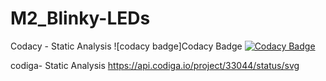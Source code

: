 # M2_Blinky-LEDs



Codacy - Static Analysis ![codacy badge]Codacy Badge
[![Codacy Badge](https://app.codacy.com/project/badge/Grade/640252ba8adc41cf82a21d0b0d32896d)](https://www.codacy.com/gh/Kanish1403200/M2_Blinky-LEDs/dashboard?utm_source=github.com&amp;utm_medium=referral&amp;utm_content=Kanish1403200/M2_Blinky-LEDs&amp;utm_campaign=Badge_Grade)

codiga- Static Analysis https://api.codiga.io/project/33044/status/svg
